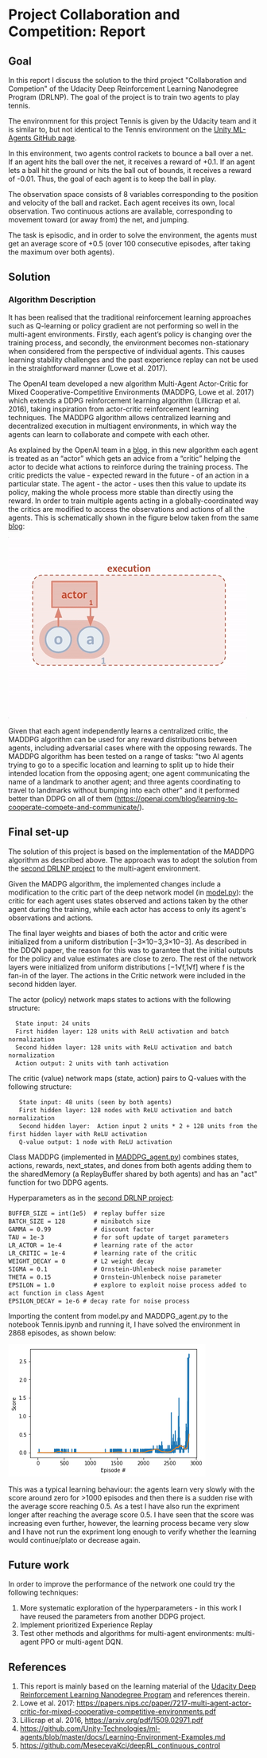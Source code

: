 # Project Collaboration and Competition: Report

## Goal

In this report I discuss the solution to the third project "Collaboration and Competion" of the Udacity Deep Reinforcement Learning Nanodegree Program (DRLNP). The goal of the project is to train two agents to play tennis. 

The environmnent for this project Tennis is given by the Udacity team and it is similar to, but not identical to the Tennis environment on the [Unity ML-Agents GitHub page](https://github.com/Unity-Technologies/ml-agents/blob/master/docs/Learning-Environment-Examples.md).

In this environment, two agents control rackets to bounce a ball over a net. If an agent hits the ball over the net, it receives a reward of +0.1. If an agent lets a ball hit the ground or hits the ball out of bounds, it receives a reward of -0.01. Thus, the goal of each agent is to keep the ball in play.

The observation space consists of 8 variables corresponding to the position and velocity of the ball and racket. Each agent receives its own, local observation. Two continuous actions are available, corresponding to movement toward (or away from) the net, and jumping.

The task is episodic, and in order to solve the environment, the agents must get an average score of +0.5 (over 100 consecutive episodes, after taking the maximum over both agents). 

## Solution
### Algorithm Description

It has been realised that the traditional reinforcement learning approaches such as Q-learning or policy gradient are not performing so well in the multi-agent environments. Firstly, each agent’s policy is changing over the training process, and secondly, the environment becomes non-stationary when considered from the perspective of individual agents. This causes learning stability challenges and the past experience replay can not be used in the straightforward manner (Lowe et al. 2017).

The OpenAI team developed a new algorithm Multi-Agent Actor-Critic for Mixed Cooperative-Competitive Environments (MADDPG, Lowe et al. 2017) which extends a DDPG reinforcement learning algorithm (Lillicrap et al. 2016), taking inspiration from actor-critic reinforcement learning techniques. The MADDPG algorithm allows centralized learning and decentralized execution in multiagent environments, in which way the agents can learn to collaborate and compete with each other.

As explained by the OpenAI team in a [blog](https://openai.com/blog/learning-to-cooperate-compete-and-communicate/), in this new algorithm each agent is treated as an “actor” which gets an advice from a “critic” helping the actor to decide what actions to reinforce during the training process. The critic predicts the value - expected reward in the future - of an action in a particular state. The agent - the actor - uses then this value to update its policy, making the whole process more stable than directly using the reward. In order to train multiple agents acting in a globally-coordinated way the critics are modified to access the observations and actions of all the agents. This is schematically shown in the figure below taken from the same [blog](https://openai.com/blog/learning-to-cooperate-compete-and-communicate/):

![alt text](nipsdiagram_2.gif)

Given that each agent independently learns a centralized critic, the MADDPG algorithm can be used for any reward distributions between agents, including adversarial cases where with the opposing rewards. The MADDPG algorithm has been tested on a range of tasks: "two AI agents trying to go to a specific location and learning to split up to hide their intended location from the opposing agent; one agent communicating the name of a landmark to another agent; and three agents coordinating to travel to landmarks without bumping into each other" and it performed better than DDPG on all of them (https://openai.com/blog/learning-to-cooperate-compete-and-communicate/).


## Final set-up

The solution of this project is based on the implementation of the MADDPG algorithm as described above. The approach was to adopt the solution from the [second DRLNP project](https://github.com/MesecevaKci/deepRL_continuous_control) to the multi-agent environment. 

Given the MADPG algorithm, the implemented changes include a modification to the critic part of the deep network model (in [model.py](model.py)): the critic for each agent uses states observed and actions taken by the other agent during the training, while each actor has access to only its agent's observations and actions. 

The final layer weights and biases of both the actor and critic were initialized from a uniform distribution [−3×10−3,3×10−3].  As described in the DDQN paper, the reason for this was to garantee that the initial outputs for the policy and value estimates are close to zero. The rest of the network layers were initialized from uniform distributions [−1√f,1√f] where f is the fan-in of the layer. The actions in the Critic network were included in the second hidden layer. 

 The actor (policy) network maps states to actions with the following structure:
  ```
    State input: 24 units
    First hidden layer: 128 units with ReLU activation and batch normalization
    Second hidden layer: 128 units with ReLU activation and batch normalization
    Action output: 2 units with tanh activation
 ```
 
The critic (value) network maps (state, action) pairs to Q-values with the following structure:
 ```
    State input: 48 units (seen by both agents)
    First hidden layer: 128 nodes with ReLU activation and batch normalization
    Second hidden layer:  Action input 2 units * 2 + 128 units from the first hidden layer with ReLU activation 
    Q-value output: 1 node with ReLU activation
 ```

Class MADDPG (implemented in [MADDPG_agent.py](MADDPG_agent.py)) combines states, actions, rewards, next_states, and dones from both agents adding them to the sharedMemory (a ReplayBuffer shared by both agents) and has an "act" function for two DDPG agents.

Hyperparameters as in the [second DRLNP project](https://github.com/MesecevaKci/deepRL_continuous_control):

```
BUFFER_SIZE = int(1e5)  # replay buffer size
BATCH_SIZE = 128        # minibatch size
GAMMA = 0.99            # discount factor
TAU = 1e-3              # for soft update of target parameters
LR_ACTOR = 1e-4         # learning rate of the actor 
LR_CRITIC = 1e-4        # learning rate of the critic
WEIGHT_DECAY = 0        # L2 weight decay
SIGMA = 0.1             # Ornstein-Uhlenbeck noise parameter
THETA = 0.15            # Ornstein-Uhlenbeck noise parameter
EPSILON = 1.0           # explore to exploit noise process added to act function in class Agent
EPSILON_DECAY = 1e-6 # decay rate for noise process
```

Importing the content from model.py and MADDPG_agent.py to the notebook Tennis.ipynb and running it, I have solved the environment  in 2868 episodes, as shown below:

![alt text](score_final.png)

This was a typical learning behaviour: the agents learn very slowly with the score around zero for >1000 episodes and then there is a sudden rise with the average score reaching 0.5. As a test I have also run the expriment longer after reaching the average score 0.5. I have seen that the score was increasing even further, however, the learning process became very slow and I have not run the expriment long enough to verify whether the learning would continue/plato or decrease again. 



## Future work

In order to improve the performance of the network one could try the following techniques:

1. More systematic exploration of the hyperparameters - in this work I have reused the parameters from another DDPG project. 
2. Implement prioritized Experience Replay
3. Test other methods and algorithms for multi-agent environments: multi-agent PPO or multi-agent DQN. 



## References
1. This report is mainly based on the learning material of the [Udacity Deep Reinforcement Learning Nanodegree Program](https://eu.udacity.com/course/deep-reinforcement-learning-nanodegree--nd893) and references therein.
2. Lowe et al. 2017: https://papers.nips.cc/paper/7217-multi-agent-actor-critic-for-mixed-cooperative-competitive-environments.pdf
3. Lillicrap et al. 2016, https://arxiv.org/pdf/1509.02971.pdf
4. https://github.com/Unity-Technologies/ml-agents/blob/master/docs/Learning-Environment-Examples.md
5. https://github.com/MesecevaKci/deepRL_continuous_control
